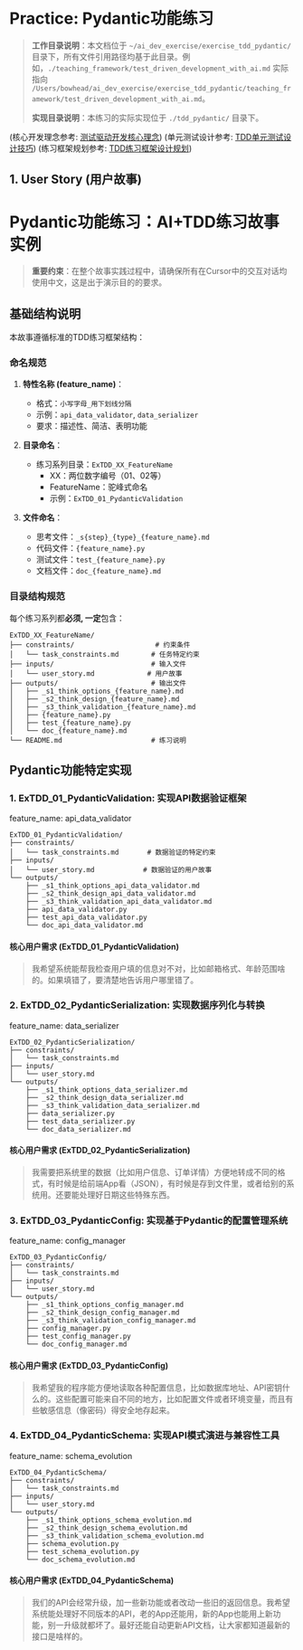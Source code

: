 # Practice: Pydantic功能练习

> **工作目录说明**：本文档位于 `~/ai_dev_exercise/exercise_tdd_pydantic/` 目录下，所有文件引用路径均基于此目录。例如，`./teaching_framework/test_driven_development_with_ai.md` 实际指向 `/Users/bowhead/ai_dev_exercise/exercise_tdd_pydantic/teaching_framework/test_driven_development_with_ai.md`。
>
> **实现目录说明**：本练习的实际实现位于 `./tdd_pydantic/` 目录下。

(核心开发理念参考: [测试驱动开发核心理念](./teaching_framework/test_driven_development_with_ai.md))
(单元测试设计参考: [TDD单元测试设计技巧](./teaching_framework/tdd_unit_test_design_techniques.md))
(练习框架规划参考: [TDD练习框架设计规划](./teaching_framework/planning_tdd_exercise.md))

## 1. User Story (用户故事)

# Pydantic功能练习：AI+TDD练习故事实例

> **重要约束**：在整个故事实践过程中，请确保所有在Cursor中的交互对话均使用中文，这是出于演示目的的要求。

## 基础结构说明

本故事遵循标准的TDD练习框架结构：

### 命名规范

1. **特性名称 (feature_name)**：
   - 格式：`小写字母_用下划线分隔`
   - 示例：`api_data_validator`, `data_serializer`
   - 要求：描述性、简洁、表明功能

2. **目录命名**：
   - 练习系列目录：`ExTDD_XX_FeatureName`
     - XX：两位数字编号（01、02等）
     - FeatureName：驼峰式命名
     - 示例：`ExTDD_01_PydanticValidation`

3. **文件命名**：
   - 思考文件：`_s{step}_{type}_{feature_name}.md`
   - 代码文件：`{feature_name}.py`
   - 测试文件：`test_{feature_name}.py`
   - 文档文件：`doc_{feature_name}.md`

### 目录结构规范

每个练习系列都**必须, 一定**包含：

```
ExTDD_XX_FeatureName/
├── constraints/                    # 约束条件
│   └── task_constraints.md        # 任务特定约束
├── inputs/                        # 输入文件
│   └── user_story.md             # 用户故事
├── outputs/                       # 输出文件
│   ├── _s1_think_options_{feature_name}.md
│   ├── _s2_think_design_{feature_name}.md
│   ├── _s3_think_validation_{feature_name}.md
│   ├── {feature_name}.py
│   ├── test_{feature_name}.py
│   └── doc_{feature_name}.md
└── README.md                      # 练习说明
```

## Pydantic功能特定实现

### 1. ExTDD_01_PydanticValidation: 实现API数据验证框架

feature_name: api_data_validator

```
ExTDD_01_PydanticValidation/
├── constraints/
│   └── task_constraints.md       # 数据验证的特定约束
├── inputs/
│   └── user_story.md            # 数据验证的用户故事
└── outputs/
    ├── _s1_think_options_api_data_validator.md
    ├── _s2_think_design_api_data_validator.md
    ├── _s3_think_validation_api_data_validator.md
    ├── api_data_validator.py
    ├── test_api_data_validator.py
    └── doc_api_data_validator.md
```

#### 核心用户需求 (ExTDD_01_PydanticValidation)
> 我希望系统能帮我检查用户填的信息对不对，比如邮箱格式、年龄范围啥的。如果填错了，要清楚地告诉用户哪里错了。

### 2. ExTDD_02_PydanticSerialization: 实现数据序列化与转换

feature_name: data_serializer

```
ExTDD_02_PydanticSerialization/
├── constraints/
│   └── task_constraints.md
├── inputs/
│   └── user_story.md
└── outputs/
    ├── _s1_think_options_data_serializer.md
    ├── _s2_think_design_data_serializer.md
    ├── _s3_think_validation_data_serializer.md
    ├── data_serializer.py
    ├── test_data_serializer.py
    └── doc_data_serializer.md
```

#### 核心用户需求 (ExTDD_02_PydanticSerialization)
> 我需要把系统里的数据（比如用户信息、订单详情）方便地转成不同的格式，有时候是给前端App看（JSON），有时候是存到文件里，或者给别的系统用。还要能处理好日期这些特殊东西。

### 3. ExTDD_03_PydanticConfig: 实现基于Pydantic的配置管理系统

feature_name: config_manager

```
ExTDD_03_PydanticConfig/
├── constraints/
│   └── task_constraints.md
├── inputs/
│   └── user_story.md
└── outputs/
    ├── _s1_think_options_config_manager.md
    ├── _s2_think_design_config_manager.md
    ├── _s3_think_validation_config_manager.md
    ├── config_manager.py
    ├── test_config_manager.py
    └── doc_config_manager.md
```

#### 核心用户需求 (ExTDD_03_PydanticConfig)
> 我希望我的程序能方便地读取各种配置信息，比如数据库地址、API密钥什么的。这些配置可能来自不同的地方，比如配置文件或者环境变量，而且有些敏感信息（像密码）得安全地存起来。

### 4. ExTDD_04_PydanticSchema: 实现API模式演进与兼容性工具

feature_name: schema_evolution

```
ExTDD_04_PydanticSchema/
├── constraints/
│   └── task_constraints.md
├── inputs/
│   └── user_story.md
└── outputs/
    ├── _s1_think_options_schema_evolution.md
    ├── _s2_think_design_schema_evolution.md
    ├── _s3_think_validation_schema_evolution.md
    ├── schema_evolution.py
    ├── test_schema_evolution.py
    └── doc_schema_evolution.md
```

#### 核心用户需求 (ExTDD_04_PydanticSchema)
> 我们的API会经常升级，加一些新功能或者改动一些旧的返回信息。我希望系统能处理好不同版本的API，老的App还能用，新的App也能用上新功能，别一升级就都坏了。最好还能自动更新API文档，让大家都知道最新的接口是啥样的。 